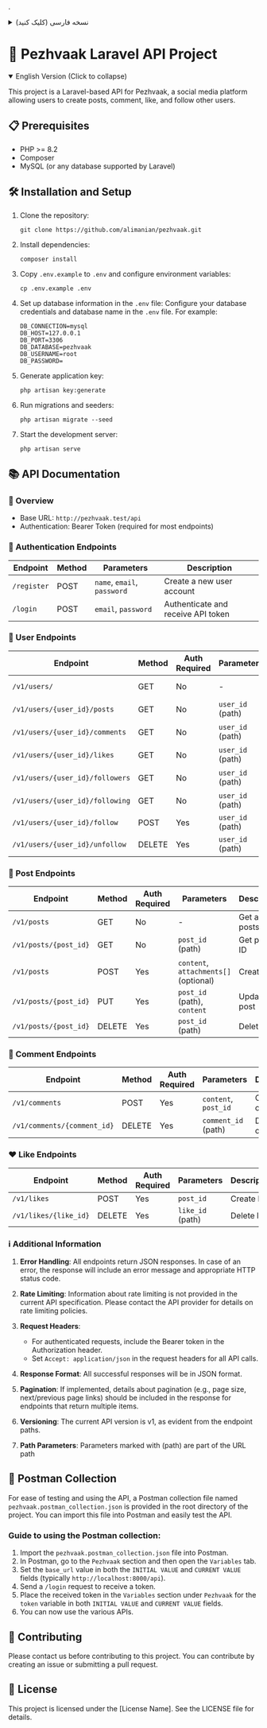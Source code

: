 .
<details>
<summary>نسخه فارسی (کلیک کنید)</summary>

# 🚀 پروژه API لاراول پژواک

این پروژه یک API مبتنی بر Laravel برای پژواک است، یک پلتفرم رسانه اجتماعی که به کاربران امکان می‌دهد پست ایجاد کنند، نظر دهند، لایک کنند و کاربران دیگر را دنبال کنند.

## 📋 پیش‌نیازها

- PHP >= 8.2
- Composer
- MySQL (یا هر پایگاه داده‌ای که Laravel پشتیبانی می‌کند)

## 🛠️ نصب و راه‌اندازی

1. کلون کردن مخزن:
   ```
   git clone https://github.com/alimanian/pezhvaak.git
   ```

2. نصب وابستگی‌ها:
   ```
   composer install
   ```

3. کپی کردن `.env.example` به `.env` و پیکربندی متغیرهای محیطی:
   ```
   cp .env.example .env
   ```

4. تنظیم اطلاعات دیتابیس در فایل `.env`:
   اطلاعات ورود به دیتابیس و نام دیتابیس را در فایل `.env` تنظیم کنید. مثال:
   ```
   DB_CONNECTION=mysql
   DB_HOST=127.0.0.1
   DB_PORT=3306
   DB_DATABASE=pezhvaak
   DB_USERNAME=root
   DB_PASSWORD=
   ```

5. تولید کلید برنامه:
   ```
   php artisan key:generate
   ```

6. اجرای مایگریشن‌ها و سیدرها:
   ```
   php artisan migrate --seed
   ```

7. شروع سرور توسعه:
   ```
   php artisan serve
   ```

## 📚 مستندات API

### 📌 نمای کلی
- URL پایه: `http://pezhvaak.test/api`
- احراز هویت: توکن Bearer (برای اکثر نقاط پایانی مورد نیاز است)

### 🔐 نقاط پایانی احراز هویت

| نقطه پایانی | متد | پارامترها | توضیحات |
|-------------|------|-----------|---------|
| `/register` | POST | `name`, `email`, `password` | ایجاد حساب کاربری جدید |
| `/login` | POST | `email`, `password` | احراز هویت و دریافت توکن API |

### 👤 نقاط پایانی کاربر

| نقطه پایانی | متد | نیاز به احراز هویت | پارامترها | توضیحات |
|-------------|------|---------------------|-----------|---------|
| `/v1/users/` | GET | خیر | - | دریافت همه کاربران |
| `/v1/users/{user_id}/posts` | GET | خیر | `user_id` (مسیر) | دریافت پست‌های کاربر |
| `/v1/users/{user_id}/comments` | GET | خیر | `user_id` (مسیر) | دریافت نظرات کاربر |
| `/v1/users/{user_id}/likes` | GET | خیر | `user_id` (مسیر) | دریافت لایک‌های کاربر |
| `/v1/users/{user_id}/followers` | GET | خیر | `user_id` (مسیر) | دریافت دنبال‌کنندگان کاربر |
| `/v1/users/{user_id}/following` | GET | خیر | `user_id` (مسیر) | دریافت کاربرانی که کاربر دنبال می‌کند |
| `/v1/users/{user_id}/follow` | POST | بله | `user_id` (مسیر) | دنبال کردن کاربر |
| `/v1/users/{user_id}/unfollow` | DELETE | بله | `user_id` (مسیر) | لغو دنبال کردن کاربر |

### 📝 نقاط پایانی پست

| نقطه پایانی | متد | نیاز به احراز هویت | پارامترها | توضیحات |
|-------------|------|---------------------|-----------|---------|
| `/v1/posts` | GET | خیر | - | دریافت همه پست‌ها |
| `/v1/posts/{post_id}` | GET | خیر | `post_id` (مسیر) | دریافت پست با شناسه |
| `/v1/posts` | POST | بله | `content`, `attachments[]` (اختیاری) | ایجاد پست |
| `/v1/posts/{post_id}` | PUT | بله | `post_id` (مسیر), `content` | به‌روزرسانی پست |
| `/v1/posts/{post_id}` | DELETE | بله | `post_id` (مسیر) | حذف پست |

### 💬 نقاط پایانی نظر

| نقطه پایانی | متد | نیاز به احراز هویت | پارامترها | توضیحات |
|-------------|------|---------------------|-----------|---------|
| `/v1/comments` | POST | بله | `content`, `post_id` | ایجاد نظر |
| `/v1/comments/{comment_id}` | DELETE | بله | `comment_id` (مسیر) | حذف نظر |

### ❤️ نقاط پایانی لایک

| نقطه پایانی | متد | نیاز به احراز هویت | پارامترها | توضیحات |
|-------------|------|---------------------|-----------|---------|
| `/v1/likes` | POST | بله | `post_id` | ایجاد لایک |
| `/v1/likes/{like_id}` | DELETE | بله | `like_id` (مسیر) | حذف لایک |

### ℹ️ اطلاعات اضافی

1. **مدیریت خطا**: تمام نقاط پایانی پاسخ‌های JSON را برمی‌گردانند. در صورت بروز خطا، پاسخ شامل پیام خطا و کد وضعیت HTTP مناسب خواهد بود.

2. **محدودیت نرخ**: اطلاعات مربوط به محدودیت نرخ در مشخصات فعلی API ارائه نشده است. لطفاً برای جزئیات سیاست‌های محدودیت نرخ با ارائه‌دهنده API تماس بگیرید.

3. **هدرهای درخواست**:
    - برای درخواست‌های احراز هویت شده، توکن Bearer را در هدر Authorization قرار دهید.
    - برای تمام فراخوانی‌های API، `Accept: application/json` را در هدرهای درخواست تنظیم کنید.

4. **فرمت پاسخ**: تمام پاسخ‌های موفق در قالب JSON خواهند بود.

5. **صفحه‌بندی**: در صورت پیاده‌سازی، جزئیات مربوط به صفحه‌بندی (مانند اندازه صفحه، لینک‌های صفحه بعدی/قبلی) باید در پاسخ برای نقاط پایانی که چندین مورد را برمی‌گردانند، گنجانده شود.

6. **نسخه‌بندی**: نسخه فعلی API v1 است، همانطور که از مسیرهای نقطه پایانی مشخص است.

7. **پارامترهای مسیر**: پارامترهایی که با (مسیر) مشخص شده‌اند، بخشی از مسیر URL هستند و باید هنگام ارسال درخواست‌ها با مقادیر واقعی جایگزین شوند.

توجه: برای اطلاعات دقیق‌تر در مورد نمونه‌های درخواست/پاسخ، کدهای خطای خاص و راهنمای استفاده، لطفاً به مستندات کامل API مراجعه کنید یا با ارائه‌دهنده API تماس بگیرید.

## 📮 کالکشن Postman

برای سهولت در تست و استفاده از API، یک فایل کالکشن Postman با نام `pezhvaak.postman_collection.json` در دایرکتوری اصلی پروژه قرار داده شده است. شما می‌توانید این فایل را در Postman وارد کرده و به راحتی API را تست کنید.

### راهنمای استفاده از کالکشن Postman:

1. فایل `pezhvaak.postman_collection.json` را در Postman وارد کنید.
2. در Postman، به بخش `Pezhvaak` بروید و سپس قسمت `Variables` را باز کنید.
3. مقدار `base_url` را در هر دو فیلد `INITIAL VALUE` و `CURRENT VALUE` تنظیم کنید (معمولاً `http://localhost:8000/api`).
4. یک درخواست `/login` ارسال کنید تا توکن دریافت کنید.
5. توکن دریافت شده را در بخش `Variables` در `Pezhvaak` برای متغیر `token` در هر دو فیلد `INITIAL VALUE` و `CURRENT VALUE` قرار دهید.
6. اکنون می‌توانید از API‌های مختلف استفاده کنید.


## 🤝 مشارکت

لطفاً قبل از مشارکت در این پروژه با ما تماس بگیرید. شما می‌توانید با ایجاد یک issue یا ارسال یک pull request مشارکت کنید.

## 📄 مجوز

این پروژه تحت مجوز [نام مجوز] منتشر شده است. برای جزئیات بیشتر، فایل LICENSE را مشاهده کنید.

</details>

# 🚀 Pezhvaak Laravel API Project

<details open>
<summary>English Version (Click to collapse)</summary>

This project is a Laravel-based API for Pezhvaak, a social media platform allowing users to create posts, comment, like, and follow other users.

## 📋 Prerequisites

- PHP >= 8.2
- Composer
- MySQL (or any database supported by Laravel)

## 🛠️ Installation and Setup

1. Clone the repository:
   ```
   git clone https://github.com/alimanian/pezhvaak.git
   ```

2. Install dependencies:
   ```
   composer install
   ```

3. Copy `.env.example` to `.env` and configure environment variables:
   ```
   cp .env.example .env
   ```

4. Set up database information in the `.env` file:
   Configure your database credentials and database name in the `.env` file. For example:
   ```
   DB_CONNECTION=mysql
   DB_HOST=127.0.0.1
   DB_PORT=3306
   DB_DATABASE=pezhvaak
   DB_USERNAME=root
   DB_PASSWORD=
   ```

5. Generate application key:
   ```
   php artisan key:generate
   ```

6. Run migrations and seeders:
   ```
   php artisan migrate --seed
   ```

7. Start the development server:
   ```
   php artisan serve
   ```

## 📚 API Documentation

### 📌 Overview
- Base URL: `http://pezhvaak.test/api`
- Authentication: Bearer Token (required for most endpoints)

### 🔐 Authentication Endpoints

| Endpoint | Method | Parameters | Description |
|----------|--------|------------|-------------|
| `/register` | POST | `name`, `email`, `password` | Create a new user account |
| `/login` | POST | `email`, `password` | Authenticate and receive API token |

### 👤 User Endpoints

| Endpoint | Method | Auth Required | Parameters | Description |
|----------|--------|---------------|------------|-------------|
| `/v1/users/` | GET | No | - | Get all users |
| `/v1/users/{user_id}/posts` | GET | No | `user_id` (path) | Get user posts |
| `/v1/users/{user_id}/comments` | GET | No | `user_id` (path) | Get user comments |
| `/v1/users/{user_id}/likes` | GET | No | `user_id` (path) | Get user likes |
| `/v1/users/{user_id}/followers` | GET | No | `user_id` (path) | Get user followers |
| `/v1/users/{user_id}/following` | GET | No | `user_id` (path) | Get user following |
| `/v1/users/{user_id}/follow` | POST | Yes | `user_id` (path) | Follow user |
| `/v1/users/{user_id}/unfollow` | DELETE | Yes | `user_id` (path) | Unfollow user |

### 📝 Post Endpoints

| Endpoint | Method | Auth Required | Parameters | Description |
|----------|--------|---------------|------------|-------------|
| `/v1/posts` | GET | No | - | Get all posts |
| `/v1/posts/{post_id}` | GET | No | `post_id` (path) | Get post by ID |
| `/v1/posts` | POST | Yes | `content`, `attachments[]` (optional) | Create post |
| `/v1/posts/{post_id}` | PUT | Yes | `post_id` (path), `content` | Update post |
| `/v1/posts/{post_id}` | DELETE | Yes | `post_id` (path) | Delete post |

### 💬 Comment Endpoints

| Endpoint | Method | Auth Required | Parameters | Description |
|----------|--------|---------------|------------|-------------|
| `/v1/comments` | POST | Yes | `content`, `post_id` | Create comment |
| `/v1/comments/{comment_id}` | DELETE | Yes | `comment_id` (path) | Delete comment |

### ❤️ Like Endpoints

| Endpoint | Method | Auth Required | Parameters | Description |
|----------|--------|---------------|------------|-------------|
| `/v1/likes` | POST | Yes | `post_id` | Create like |
| `/v1/likes/{like_id}` | DELETE | Yes | `like_id` (path) | Delete like |

### ℹ️ Additional Information

1. **Error Handling**: All endpoints return JSON responses. In case of an error, the response will include an error message and appropriate HTTP status code.

2. **Rate Limiting**: Information about rate limiting is not provided in the current API specification. Please contact the API provider for details on rate limiting policies.

3. **Request Headers**:
    - For authenticated requests, include the Bearer token in the Authorization header.
    - Set `Accept: application/json` in the request headers for all API calls.

4. **Response Format**: All successful responses will be in JSON format.

5. **Pagination**: If implemented, details about pagination (e.g., page size, next/previous page links) should be included in the response for endpoints that return multiple items.

6. **Versioning**: The current API version is v1, as evident from the endpoint paths.

7. **Path Parameters**: Parameters marked with (path) are part of the URL path

## 📮 Postman Collection

For ease of testing and using the API, a Postman collection file named `pezhvaak.postman_collection.json` is provided in the root directory of the project. You can import this file into Postman and easily test the API.

### Guide to using the Postman collection:

1. Import the `pezhvaak.postman_collection.json` file into Postman.
2. In Postman, go to the `Pezhvaak` section and then open the `Variables` tab.
3. Set the `base_url` value in both the `INITIAL VALUE` and `CURRENT VALUE` fields (typically `http://localhost:8000/api`).
4. Send a `/login` request to receive a token.
5. Place the received token in the `Variables` section under `Pezhvaak` for the `token` variable in both `INITIAL VALUE` and `CURRENT VALUE` fields.
6. You can now use the various APIs.

## 🤝 Contributing

Please contact us before contributing to this project. You can contribute by creating an issue or submitting a pull request.

## 📄 License

This project is licensed under the [License Name]. See the LICENSE file for details.

</details>
